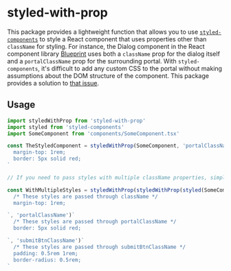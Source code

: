 # styled-with-prop

This package provides a lightweight function that allows you to use
[`styled-components`](https://styled-components.com/) to style a React component that uses
properties other than `className` for styling. For instance, the Dialog component in the React
component library [Blueprint](https://github.com/palantir/blueprint) uses both a `className` prop
for the dialog itself and a `portalClassName` prop for the surrounding portal. With
`styled-components`, it's difficult to add any custom CSS to the portal without making assumptions
about the DOM structure of the component. This package provides a solution to [that
issue](https://github.com/styled-components/styled-components/issues/3179).

## Usage

```typescript
import styledWithProp from 'styled-with-prop'
import styled from 'styled-components'
import SomeComponent from 'components/SomeComponent.tsx'

const TheStyledComponent = styledWithProp(SomeComponent, 'portalClassName')`
  margin-top: 1rem;
  border: 5px solid red;
`

// If you need to pass styles with multiple className properties, simply chain the tag template functions:

const WithMultipleStyles = styledWithProp(styledWithProp(styled(SomeComponent)`
  /* These styles are passed through className */
  margin-top: 1rem;

`, 'portalClassName')`
  /* These styles are passed through portalClassName */
  border: 5px solid red;

`, 'submitBtnClassName')`
  /* These styles are passed through submitBtnClassName */
  padding: 0.5rem 1rem;
  border-radius: 0.5rem;
`
```
